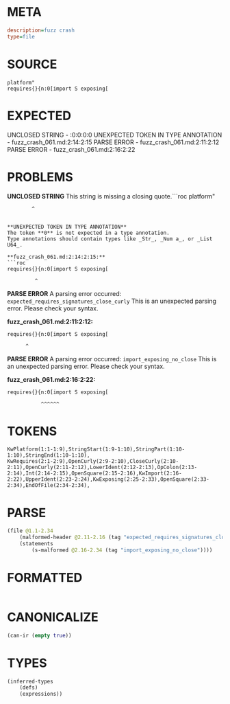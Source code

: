 # META
~~~ini
description=fuzz crash
type=file
~~~
# SOURCE
~~~roc
platform"
requires{}{n:0[import S	exposing[
~~~
# EXPECTED
UNCLOSED STRING - :0:0:0:0
UNEXPECTED TOKEN IN TYPE ANNOTATION - fuzz_crash_061.md:2:14:2:15
PARSE ERROR - fuzz_crash_061.md:2:11:2:12
PARSE ERROR - fuzz_crash_061.md:2:16:2:22
# PROBLEMS
**UNCLOSED STRING**
This string is missing a closing quote.```roc
platform"
```
        ^


**UNEXPECTED TOKEN IN TYPE ANNOTATION**
The token **0** is not expected in a type annotation.
Type annotations should contain types like _Str_, _Num a_, or _List U64_.

**fuzz_crash_061.md:2:14:2:15:**
```roc
requires{}{n:0[import S	exposing[
```
             ^


**PARSE ERROR**
A parsing error occurred: `expected_requires_signatures_close_curly`
This is an unexpected parsing error. Please check your syntax.

**fuzz_crash_061.md:2:11:2:12:**
```roc
requires{}{n:0[import S	exposing[
```
          ^


**PARSE ERROR**
A parsing error occurred: `import_exposing_no_close`
This is an unexpected parsing error. Please check your syntax.

**fuzz_crash_061.md:2:16:2:22:**
```roc
requires{}{n:0[import S	exposing[
```
               ^^^^^^


# TOKENS
~~~zig
KwPlatform(1:1-1:9),StringStart(1:9-1:10),StringPart(1:10-1:10),StringEnd(1:10-1:10),
KwRequires(2:1-2:9),OpenCurly(2:9-2:10),CloseCurly(2:10-2:11),OpenCurly(2:11-2:12),LowerIdent(2:12-2:13),OpColon(2:13-2:14),Int(2:14-2:15),OpenSquare(2:15-2:16),KwImport(2:16-2:22),UpperIdent(2:23-2:24),KwExposing(2:25-2:33),OpenSquare(2:33-2:34),EndOfFile(2:34-2:34),
~~~
# PARSE
~~~clojure
(file @1.1-2.34
	(malformed-header @2.11-2.16 (tag "expected_requires_signatures_close_curly"))
	(statements
		(s-malformed @2.16-2.34 (tag "import_exposing_no_close"))))
~~~
# FORMATTED
~~~roc

~~~
# CANONICALIZE
~~~clojure
(can-ir (empty true))
~~~
# TYPES
~~~clojure
(inferred-types
	(defs)
	(expressions))
~~~
